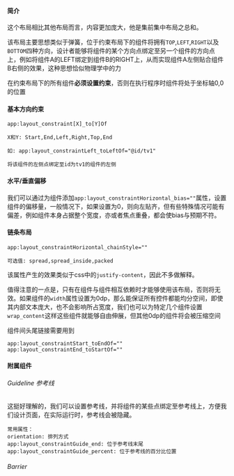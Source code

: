 #### 简介
这个布局相比其他布局而言，内容更加庞大，他是集前集中布局之总和。

该布局主要思想类似于弹簧，位于约束布局下的组件将拥有`TOP`,`LEFT`,`RIGHT`以及`BOTTOM`四种方向，设计者能够将组件的某个方向点绑定至另一个组件的方向点上，例如将组件A的LEFT绑定到组件B的RIGHT上，从而实现组件A左侧贴合组件B右侧的效果，这种思想恰似物理学中的力

在约束布局下的所有组件**必须设置约束**，否则在执行程序时组件将处于坐标轴0,0的位置

#### 基本方向约束
```text
app:layout_constraint[X]_to[Y]Of

X和Y: Start,End,Left,Right,Top,End

如: app:layout_constraintLeft_toLeftOf="@id/tv1"

将该组件的左侧点绑定至id为tv1的组件的左侧
```

#### 水平/垂直偏移
我们可以通过为组件添加`app:layout_constraintHorizontal_bias=""`属性，设置组件的偏移量，一般情况下，如果设置为0，则向左贴齐，但有些特殊情况可能有偏差，例如组件本身占据整个宽度，亦或者焦点重叠，都会使bias与预期不符。
#### 链条布局
```text
app:layout_constraintHorizontal_chainStyle=""

可选值: spread,spread_inside,packed
```
该属性产生的效果类似于css中的`justify-content`，因此不多做解释。

值得注意的一点是，只有在组件与组件相互依赖时才能够使用该布局，否则将无效。如果组件的`width`属性设置为0dp，那么能保证所有控件都能均分空间，即使其内部文本庞大，也不会影响所占宽度，我们也可以为特定几个组件设置`wrap_content`这样这些组件就能够自由伸展，但其他0dp的组件将会被压缩空间

组件间头尾链接需要用到
```
app:layout_constraintStart_toEndOf=""
app:layout_constraintEnd_toStartOf=""
```


#### 附属组件
###### Guideline 参考线
这挺好理解的，我们可以设置参考线，并将组件的某些点绑定至参考线上，方便我们设计页面，在实际运行时，参考线会被隐藏。
```text
常用属性：
orientation: 排列方式 
app:layout_constraintGuide_end: 位于参考线末尾
app:layout_constraintGuide_percent: 位于参考线的百分比位置

```
###### Barrier 